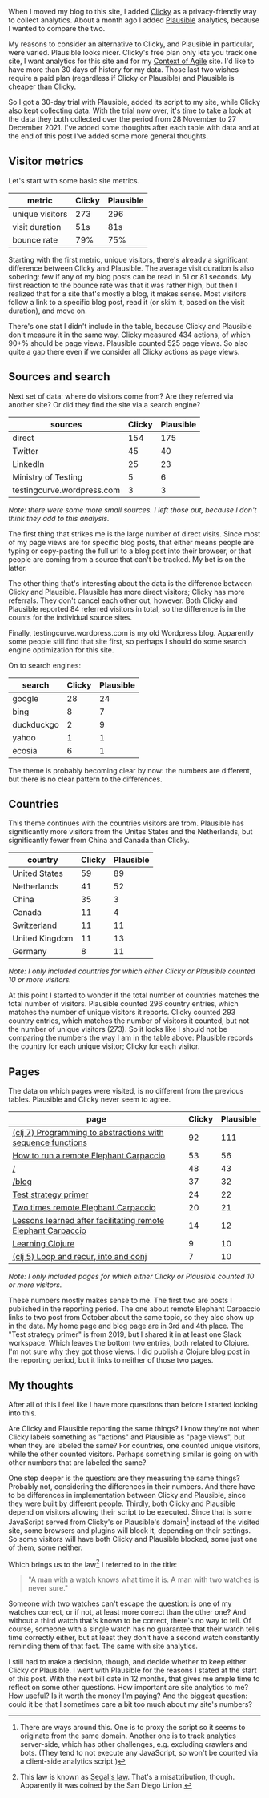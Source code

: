 <!--
.. title: Site analytics: if you have two watches...
.. slug: site-analytics-if-you-have-two-watches
.. date: 2021-12-28 11:08:16 UTC+01:00
.. tags: this site
.. category: this site
.. link: 
.. description:
.. type: text
-->

When I moved my blog to this site, I added [Clicky](https://clicky.com/) as a privacy-friendly way to collect analytics. About a month ago I added [Plausible](https://plausible.io/) analytics, because I wanted to compare the two.

My reasons to consider an alternative to Clicky, and Plausible in particular, were varied. Plausible looks nicer. Clicky's free plan only lets you track one site, I want analytics for this site and for my [Context of Agile](https://context-of-agile.org/) site. I'd like to have more than 30 days of history for my data. Those last two wishes require a paid plan (regardless if Clicky or Plausible) and Plausible is cheaper than Clicky.

So I got a 30-day trial with Plausible, added its script to my site, while Clicky also kept collecting data. With the trial now over, it's time to take a look at the data they both collected over the period from 28 November to 27 December 2021. I've added some thoughts after each table with data and at the end of this post I've added some more general thoughts.


<!-- TEASER_END -->


## Visitor metrics

Let's start with some basic site metrics.

<table class="table table-bordered table-sm" style="max-width:500px">
  <thead class="thead-light">
    <tr>
      <th scope="col">metric</th>
      <th scope="col" class="text-right">Clicky</th>
      <th scope="col" class="text-right">Plausible</th>
    </tr>
  </thead>
  <tbody>
    <tr>
  		<td>unique visitors</td>
  		<td class="text-right">273</td>
  		<td class="text-right">296</td>
    </tr>
    <tr>
  		<td>visit duration</td>
  		<td class="text-right">51s</td>
  		<td class="text-right">81s</td>
    </tr>
    <tr>
  		<td>bounce rate</td>
  		<td class="text-right">79%</td>
  		<td class="text-right">75%</td>
    </tr>
  </tbody>
</table>

Starting with the first metric, unique visitors, there's already a significant difference between Clicky and Plausible. The average visit duration is also sobering: few if any of my blog posts can be read in 51 or 81 seconds. My first reaction to the bounce rate was that it was rather high, but then I realized that for a site that's mostly a blog, it makes sense. Most visitors follow a link to a specific blog post, read it (or skim it, based on the visit duration), and move on.

There's one stat I didn't include in the table, because Clicky and Plausible don't measure it in the same way. Clicky measured 434 actions, of which 90+% should be page views. Plausible counted 525 page views. So also quite a gap there even if we consider all Clicky actions as page views.


## Sources and search

Next set of data: where do visitors come from? Are they referred via another site? Or did they find the site via a search engine?

<table class="table table-bordered table-sm" style="max-width:500px">
  <thead class="thead-light">
    <tr>
      <th scope="col">sources</th>
      <th scope="col" class="text-right">Clicky</th>
      <th scope="col" class="text-right">Plausible</th>
    </tr>
  </thead>
  <tbody>
    <tr>
  		<td>direct</td>
  		<td class="text-right">154</td>
  		<td class="text-right">175</td>
    </tr>
    <tr>
  		<td>Twitter</td>
  		<td class="text-right">45</td>
  		<td class="text-right">40</td>
    </tr>
    <tr>
  		<td>LinkedIn</td>
  		<td class="text-right">25</td>
  		<td class="text-right">23</td>
    </tr>
    <tr>
  		<td>Ministry of Testing</td>
  		<td class="text-right">5</td>
  		<td class="text-right">6</td>
    </tr>
    <tr>
  		<td>testingcurve.wordpress.com</td>
  		<td class="text-right">3</td>
  		<td class="text-right">3</td>
    </tr>
  </tbody>
</table>

*Note: there were some more small sources. I left those out, because I don't think they add to this analysis.*

The first thing that strikes me is the large number of direct visits. Since most of my page views are for specific blog posts, that either means people are typing or copy-pasting the full url to a blog post into their browser, or that people are coming from a source that can't be tracked. My bet is on the latter.

The other thing that's interesting about the data is the difference between Clicky and Plausible. Plausible has more direct visitors; Clicky has more referrals. They don't cancel each other out, however. Both Clicky and Plausible reported 84 referred visitors in total, so the difference is in the counts for the individual source sites.

Finally, testingcurve.wordpress.com is my old Wordpress blog. Apparently some people still find that site first, so perhaps I should do some search engine optimization for this site.

On to search engines:

<table class="table table-bordered table-sm" style="max-width:500px">
  <thead class="thead-light">
    <tr>
      <th scope="col">search</th>
      <th scope="col" class="text-right">Clicky</th>
      <th scope="col" class="text-right">Plausible</th>
    </tr>
  </thead>
  <tbody>
    <tr>
  		<td>google</td>
  		<td class="text-right">28</td>
  		<td class="text-right">24</td>
    </tr>
    <tr>
  		<td>bing</td>
  		<td class="text-right">8</td>
  		<td class="text-right">7</td>
    </tr>
    <tr>
  		<td>duckduckgo</td>
  		<td class="text-right">2</td>
  		<td class="text-right">9</td>
    </tr>
    <tr>
  		<td>yahoo</td>
  		<td class="text-right">1</td>
  		<td class="text-right">1</td>
    </tr>
    <tr>
  		<td>ecosia</td>
  		<td class="text-right">6</td>
  		<td class="text-right">1</td>
    </tr>
  </tbody>
</table>

The theme is probably becoming clear by now: the numbers are different, but there is no clear pattern to the differences.


## Countries

This theme continues with the countries visitors are from. Plausible has significantly more visitors from the Unites States and the Netherlands, but significantly fewer from China and Canada than Clicky.

<table class="table table-bordered table-sm" style="max-width:500px">
  <thead class="thead-light">
    <tr>
      <th scope="col">country</th>
      <th scope="col" class="text-right">Clicky</th>
      <th scope="col" class="text-right">Plausible</th>
    </tr>
  </thead>
  <tbody>
    <tr>
  		<td>United States</td>
  		<td class="text-right">59</td>
  		<td class="text-right">89</td>
    </tr>
    <tr>
  		<td>Netherlands</td>
  		<td class="text-right">41</td>
  		<td class="text-right">52</td>
    </tr>
    <tr>
  		<td>China</td>
  		<td class="text-right">35</td>
  		<td class="text-right">3</td>
    </tr>
    <tr>
  		<td>Canada</td>
  		<td class="text-right">11</td>
  		<td class="text-right">4</td>
    </tr>
    <tr>
  		<td>Switzerland</td>
  		<td class="text-right">11</td>
  		<td class="text-right">11</td>
    </tr>
    <tr>
  		<td>United Kingdom</td>
  		<td class="text-right">11</td>
  		<td class="text-right">13</td>
    </tr>
    <tr>
  		<td>Germany</td>
  		<td class="text-right">8</td>
  		<td class="text-right">11</td>
    </tr>
  </tbody>
</table>

*Note: I only included countries for which either Clicky or Plausible counted 10 or more visitors.*

At this point I started to wonder if the total number of countries matches the total number of visitors. Plausible counted 296 country entries, which matches the number of unique visitors it reports. Clicky counted 293 country entries, which matches the number of visitors it counted, but not the number of unique visitors (273). So it looks like I should not be comparing the numbers the way I am in the table above: Plausible records the country for each unique visitor; Clicky for each visitor.


## Pages

The data on which pages were visited, is no different from the previous tables. Plausible and Clicky never seem to agree.

<table class="table table-bordered table-sm" style="max-width:720px">
  <thead class="thead-light">
    <tr>
      <th scope="col">page</th>
      <th scope="col" class="text-right">Clicky</th>
      <th scope="col" class="text-right">Plausible</th>
    </tr>
  </thead>
  <tbody>
    <tr>
  		<td><a href="/blog/clojure/2021/clj7-programming-to-abstractions-with-sequence-functions/">(clj 7) Programming to abstractions with sequence functions</a></td>
  		<td class="text-right">92</td>
  		<td class="text-right">111</td>
    </tr>
    <tr>
  		<td><a href="/blog/2021/how-to-run-a-remote-elephant-carpaccio/">How to run a remote Elephant Carpaccio<a></td>
  		<td class="text-right">53</td>
  		<td class="text-right">56</td>
    </tr>
    <tr>
  		<td><a href="/">/</a></td>
  		<td class="text-right">48</td>
  		<td class="text-right">43</td>
    </tr>
    <tr>
  		<td><a href="/blog/">/blog</a></td>
  		<td class="text-right">37</td>
  		<td class="text-right">32</td>
    </tr>
    <tr>
  		<td><a href="/blog/2019/test-strategy-primer/">Test strategy primer</a></td>
  		<td class="text-right">24</td>
  		<td class="text-right">22</td>
    </tr>
    <tr>
  		<td><a href="/blog/2021/two-times-remote-elephant-carpaccio/">Two times remote Elephant Carpaccio</a></td>
  		<td class="text-right">20</td>
  		<td class="text-right">21</td>
    </tr>
    <tr>
  		<td><a href="/blog/2021/lessons-learned-after-facilitating-elephant-carpaccio/">Lessons learned after facilitating remote Elephant Carpaccio</a></td>
  		<td class="text-right">14</td>
  		<td class="text-right">12</td>
    </tr>
    <tr>
  		<td><a href="/my-projects/learning-clojure/">Learning Clojure</a></td>
  		<td class="text-right">9</td>
  		<td class="text-right">10</td>
    </tr>
    <tr>
  		<td><a href="/blog/clojure/2020/clj5-loop-and-recur-into-and-conj/">(clj 5) Loop and recur, into and conj</a></td>
  		<td class="text-right">7</td>
  		<td class="text-right">10</td>
    </tr>
  </tbody>
</table>

*Note: I only included pages for which either Clicky or Plausible counted 10 or more visitors.*

These numbers mostly makes sense to me. The first two are posts I published in the reporting period. The one about remote Elephant Carpaccio links to two post from October about the same topic, so they also show up in the data. My home page and blog page are in 3rd and 4th place. The "Test strategy primer" is from 2019, but I shared it in at least one Slack workspace. Which leaves the bottom two entries, both related to Clojure. I'm not sure why they got those views. I did publish a Clojure blog post in the reporting period, but it links to neither of those two pages.



## My thoughts

After all of this I feel like I have more questions than before I started looking into this.

Are Clicky and Plausible reporting the same things? I know they're not when Clicky labels something as "actions" and Plausible as "page views", but when they are labeled the same? For countries, one counted unique visitors, while the other counted visitors. Perhaps something similar is going on with other numbers that are labeled the same?

One step deeper is the question: are they measuring the same things? Probably not, considering the differences in their numbers. And there have to be differences in implementation between Clicky and Plausible, since they were built by different people. Thirdly, both Clicky and Plausible depend on visitors allowing their script to be executed. Since that is some JavaScript served from Clicky's or Plausible's domain[^1] instead of the visited site, some browsers and plugins will block it, depending on their settings. So some visitors will have both Clicky and Plausible blocked, some just one of them, some neither.

Which brings us to the law[^2] I referred to in the title:

> "A man with a watch knows what time it is. A man with two watches is never sure."

Someone with two watches can't escape the question: is one of my watches correct, or if not, at least more correct than the other one? And without a third watch that's known to be correct, there's no way to tell. Of course, someone with a single watch has no guarantee that their watch tells time correctly either, but at least they don't have a second watch constantly reminding them of that fact. The same with site analytics.

I still had to make a decision, though, and decide whether to keep either Clicky or Plausible. I went with Plausible for the reasons I stated at the start of this post. With the next bill date in 12 months, that gives me ample time to reflect on some other questions. How important are site analytics to me? How useful? Is it worth the money I'm paying? And the biggest question: could it be that I sometimes care a bit too much about my site's numbers?



[^1]: There are ways around this. One is to proxy the script so it seems to originate from the same domain. Another one is to track analytics server-side, which has other challenges, e.g. excluding crawlers and bots. (They tend to not execute any JavaScript, so won't be counted via a client-side analytics script.)

[^2]: This law is known as [Segal's law](https://en.wikipedia.org/wiki/Segal%27s_law). That's a misattribution, though. Apparently it was coined by the San Diego Union.
